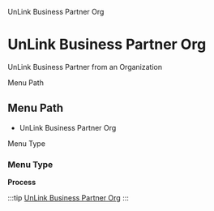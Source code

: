 
UnLink Business Partner Org
# UnLink Business Partner Org


UnLink Business Partner from an Organization

Menu Path
## Menu Path



- UnLink Business Partner Org

Menu Type
### Menu Type

**Process**


:::tip
[UnLink Business Partner Org](functional-guide/process/process-c_bpartner-org-unlink.md)
:::